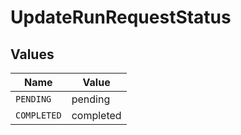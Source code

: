 # UpdateRunRequestStatus


## Values

| Name        | Value       |
| ----------- | ----------- |
| `PENDING`   | pending     |
| `COMPLETED` | completed   |
